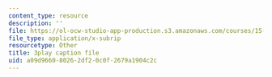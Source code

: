 ```yaml
---
content_type: resource
description: ''
file: https://ol-ocw-studio-app-production.s3.amazonaws.com/courses/15-071-the-analytics-edge-spring-2017/a09d966080262df20c0f2679a1904c2c_IZ0qGEZkTIw.srt
file_type: application/x-subrip
resourcetype: Other
title: 3play caption file
uid: a09d9660-8026-2df2-0c0f-2679a1904c2c
---
```

